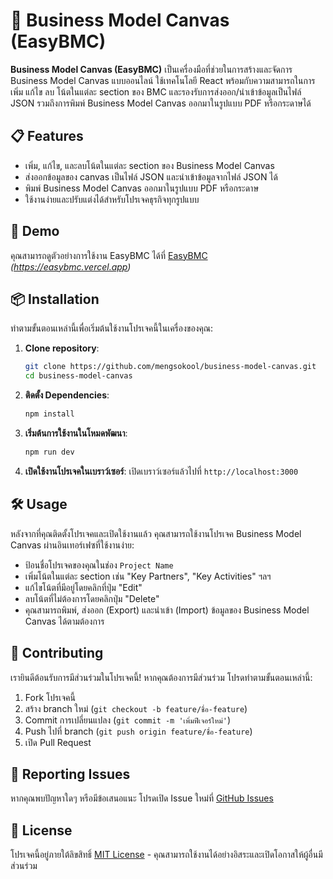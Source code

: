 # 📝 Business Model Canvas (EasyBMC)

**Business Model Canvas (EasyBMC)** เป็นเครื่องมือที่ช่วยในการสร้างและจัดการ Business Model Canvas แบบออนไลน์ ใช้เทคโนโลยี React พร้อมกับความสามารถในการเพิ่ม แก้ไข ลบ โน้ตในแต่ละ section ของ BMC และรองรับการส่งออก/นำเข้าข้อมูลเป็นไฟล์ JSON รวมถึงการพิมพ์ Business Model Canvas ออกมาในรูปแบบ PDF หรือกระดาษได้

## 📋 Features

- เพิ่ม, แก้ไข, และลบโน้ตในแต่ละ section ของ Business Model Canvas
- ส่งออกข้อมูลของ canvas เป็นไฟล์ JSON และนำเข้าข้อมูลจากไฟล์ JSON ได้
- พิมพ์ Business Model Canvas ออกมาในรูปแบบ PDF หรือกระดาษ
- ใช้งานง่ายและปรับแต่งได้สำหรับโปรเจคธุรกิจทุกรูปแบบ

## 🚀 Demo

คุณสามารถดูตัวอย่างการใช้งาน EasyBMC ได้ที่ [EasyBMC](#) *(https://easybmc.vercel.app)*

## 📦 Installation

ทำตามขั้นตอนเหล่านี้เพื่อเริ่มต้นใช้งานโปรเจคนี้ในเครื่องของคุณ:

1. **Clone repository**:
   ```bash
   git clone https://github.com/mengsokool/business-model-canvas.git
   cd business-model-canvas
   ```

2. **ติดตั้ง Dependencies**:
   ```bash
   npm install
   ```

3. **เริ่มต้นการใช้งานในโหมดพัฒนา**:
   ```bash
   npm run dev
   ```

4. **เปิดใช้งานโปรเจคในเบราว์เซอร์**:
   เปิดเบราว์เซอร์แล้วไปที่ `http://localhost:3000`

## 🛠️ Usage

หลังจากที่คุณติดตั้งโปรเจคและเปิดใช้งานแล้ว คุณสามารถใช้งานโปรเจค Business Model Canvas ผ่านอินเทอร์เฟซที่ใช้งานง่าย:

- ป้อนชื่อโปรเจคของคุณในช่อง `Project Name`
- เพิ่มโน้ตในแต่ละ section เช่น "Key Partners", "Key Activities" ฯลฯ
- แก้ไขโน้ตที่มีอยู่โดยคลิกที่ปุ่ม "Edit"
- ลบโน้ตที่ไม่ต้องการโดยคลิกปุ่ม "Delete"
- คุณสามารถพิมพ์, ส่งออก (Export) และนำเข้า (Import) ข้อมูลของ Business Model Canvas ได้ตามต้องการ

## 📝 Contributing

เรายินดีต้อนรับการมีส่วนร่วมในโปรเจคนี้! หากคุณต้องการมีส่วนร่วม โปรดทำตามขั้นตอนเหล่านี้:

1. Fork โปรเจคนี้
2. สร้าง branch ใหม่ (`git checkout -b feature/ชื่อ-feature`)
3. Commit การเปลี่ยนแปลง (`git commit -m 'เพิ่มฟีเจอร์ใหม่'`)
4. Push ไปที่ branch (`git push origin feature/ชื่อ-feature`)
5. เปิด Pull Request

## 🐛 Reporting Issues

หากคุณพบปัญหาใดๆ หรือมีข้อเสนอแนะ โปรดเปิด Issue ใหม่ที่ [GitHub Issues](https://github.com/mengsokool/business-model-canvas/issues)

## 📄 License

โปรเจคนี้อยู่ภายใต้ลิขสิทธิ์ [MIT License](LICENSE) - คุณสามารถใช้งานได้อย่างอิสระและเปิดโอกาสให้ผู้อื่นมีส่วนร่วม
